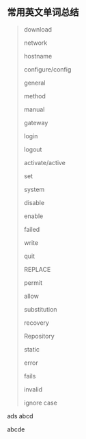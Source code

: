 ## 常用英文单词总结

> download            <!--下载-->
>
> network             <!--网络-->
>
> hostname            <!--主机名称-->
>
> configure/config    <!--配置-->
>
> general             <!--通用/常规-->
>
> method              <!--方法/方式-->
>
> manual              <!--手动/手工-->
>
> gateway             <!--网关-->
>
> login               <!--登录-->
>
> logout              <!--退出-->
>
> activate/active     <!--激活-->
>
> set                 <!--设置-->
>
> system              <!--系统-->
>
> disable             <!--关闭/禁用-->
>
> enable              <!--开启/启用-->
>
> failed              <!--失败-->
>
> write               <!--写入/保存-->
>
> quit                <!--退出-->
>
> REPLACE             <!--替换-->
>
> permit              <!--允许-->
>
> allow               <!--允许-->
>
> substitution        <!--替代-->
>
> recovery            <!--恢复-->
>
> Repository          <!--仓库-->
>
> static              <!--静态-->
>
> error   	    <!--错误-->           
>
> fails   	    <!--失败-->
>
> invalid   	    <!--无效-->
>
> ignore case         <!--忽略大小写-->



ads
abcd

abcde


